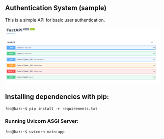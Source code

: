 ## Authentication System (sample)
This is a simple API for basic user authentication. 

![open-api](openapi-screenshot.png)

## Installing dependencies with pip:
```console
foo@bar:~$ pip install -r requirements.txt
```

### Running Uvicorn ASGI Server:
```console
foo@bar:~$ uvicorn main:app
```


